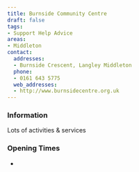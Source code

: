 ```yaml
---
title: Burnside Community Centre
draft: false
tags:
- Support Help Advice
areas:
- Middleton
contact:
  addresses:
  - Burnside Crescent, Langley Middleton
  phone:
  - 0161 643 5775
  web_addresses:
  - http://www.burnsidecentre.org.uk
---
```


### Information
Lots of activities & services

### Opening Times
* 

